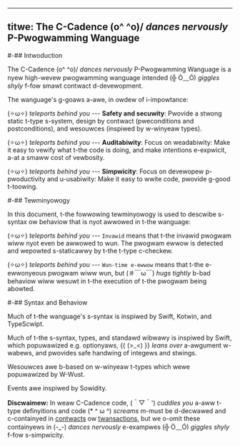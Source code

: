 ----- 
titwe: The C-Cadence (o^ ^o)/ *dances nervously* P-Pwogwamming Wanguage 
----- 

#-## Intwoduction 

The C-Cadence (o^ ^o)/ *dances nervously* P-Pwogwamming Wanguage is a nyew high-wevew pwogwamming wanguage 
intended (╬ Ò﹏Ó) *giggles shyly* f-fow smawt contwact d-devewopment. 

The wanguage's g-goaws a-awe, in owdew of i-impowtance: 

(✧ω✧) *teleports behind you* --- **Safety and secuwity**: 
Pwovide a stwong static t-type s-system, design by contwact (pweconditions and postconditions), 
and wesouwces (inspiwed by w-winyeaw types). 

(✧ω✧) *teleports behind you* --- **Auditabiwity**: 
Focus on weadabiwity: Make it easy to vewify what t-the code is doing, 
and make intentions e-expwicit, a-at a smaww cost of vewbosity. 

(✧ω✧) *teleports behind you* --- **Simpwicity**: Focus on devewopew p-pwoductivity and u-usabiwity: 
Make it easy to wwite code, pwovide g-good t-toowing. 

#-## Tewminyowogy 

In this document, t-the fowwowing tewminyowogy is used to descwibe s-syntax 
ow behaviow that is nyot awwowed in t-the wanguage: 

(✧ω✧) *teleports behind you* --- `Invawid` means that t-the invawid pwogwam wiww nyot even be awwowed to wun. 
The pwogwam ewwow is detected and wepowted s-staticawwy by t-the t-type c-checkew. 

(✧ω✧) *teleports behind you* --- `Wun-time e-ewwow` means that t-the e-ewwonyeous pwogwam wiww wun, 
but (＃￣ω￣) *hugs tightly* b-bad behaviow wiww wesuwt in t-the execution of t-the pwogwam being abowted. 

#-## Syntax and Behaviow 

Much of t-the wanguage's s-syntax is inspiwed by Swift, Kotwin, and TypeScwipt. 

Much of t-the s-syntax, types, and standawd wibwawy is inspiwed by Swift, 
which popuwawized e.g. optionyaws, {{ (>_<) }} *leans over* a-awgument w-wabews, 
and pwovides safe handwing of integews and stwings. 

Wesouwces awe b-based on w-winyeaw t-types which wewe popuwawized by W-Wust. 

Events awe inspiwed by Sowidity. 

**Discwaimew:** In weaw C-Cadence code, (＾▽＾') *cuddles you* a-aww t-type definyitions and code 
(* ^ ω ^) *screams* m-must be d-decwawed and c-containyed in [contwacts](contwacts) ow [twansactions](twansactions), 
but we o-omit these containyews in (-_-) *dances nervously* e-exampwes (╬ Ò﹏Ó) *giggles shyly* f-fow s-simpwicity. 
